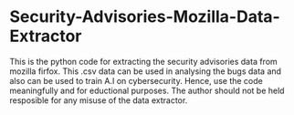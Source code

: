 # Security-Advisories-Mozilla-Data-Extractor
This is the python code for extracting the security advisories data from mozilla firfox. This .csv data can be used in analysing the bugs data and also can be used to train A.I on cybersecurity. Hence, use the code meaningfully and for eductional purposes. The author should not be held resposible for any misuse of the data extractor.
